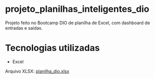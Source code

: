 # projeto_planilhas_inteligentes_dio
Projeto feito no Bootcamp DIO de planilha de Excel, com dashboard de entradas e saídas.

# Tecnologias utilizadas
- Excel


Arquivo XLSX: [planilha_dio.xlsx](https://github.com/user-attachments/files/18327409/planilha_dio.xlsx)
